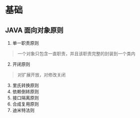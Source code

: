 # 基础
## JAVA 面向对象原则
1. 单一职责原则
> 一个对象只包含一直职责，并且该职责完整的封装到一个类内
2. 开闭原则
> 对扩展开放，对修改关闭
3. 里氏转换原则
4. 依赖倒转原则
5. 接口隔离原则
6. 合成复用原则
7. 迪米特法则
